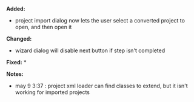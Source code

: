 **Added:**
* project import dialog now lets the user select a converted project to open, and then open it

**Changed:**
* wizard dialog will disable next button if step isn't completed

**Fixed:**
* 

**Notes:**
* may 9 3:37 : project xml loader can find classes to extend, but it isn't working for imported projects

